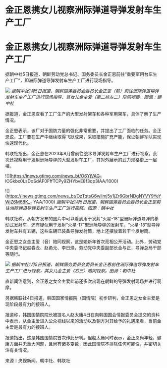 # 金正恩携女儿视察洲际弹道导弹发射车生产工厂

# 金正恩携女儿视察洲际弹道导弹发射车生产工厂

据朝中社5日报道，朝鲜劳动党总书记、国务委员长金正恩前往“重要军用台车生产工厂”，即洲际弹道导弹发射车生产工厂进行现场指导。

![](https://inews.gtimg.com/news_bt/O3pClejDORzvoRRkcfJywxKjX8DCB9jOgZKyRc1XE0erQAA/1000)
_据朝中社1月5日报道，朝鲜国务委员会委员长金正恩（前）前往洲际弹道导弹发射车生产工厂进行现场指导，其女儿金主爱（第二排左二）陪同视察。图源：朝中社_

据报道，金正恩查看了工厂生产的大型发射架车和各种军用架车，具体了解了生产情况。

金正恩表示，该厂对于国防力量的强化非常重要，并提出了工厂面临的任务。金正恩说，工厂要在生产中继续取得飞跃成果，采取措施扩充产能，保证朝鲜军队实现快速现代化。

韩联社指出，金正恩在2023年8月曾前往战术导弹发射车生产工厂进行视察，此次还视察用于发射洲际导弹的大型发射车工厂，其对外展示的武力规格更上一层楼。

![](https://inews.gtimg.com/news_bt/O6YjVAG-
lOGkbx0LsDoSdAF0FffTCPy9ZHYbvE8f3qp3IAA/1000)

![](https://inews.gtimg.com/news_bt/OzTqtsG6wllmj5y1jZr6GbrNDgNYVY9YeYWjZ6M68K_-
YAA/1000) _据朝中社1月5日报道，朝鲜国务委员会委员长金正恩前往洲际弹道导弹发射车生产工厂进行视察。图源：朝中社_

韩联社称，从朝方发布的图片中可以看到用于发射“火星-18”型洲际弹道导弹的移动式发射车，还有疑似用于发射“火星-17”型洲际导弹的发射车。“火星-18”型导弹发射车共有五辆，这些车辆已装备导弹发射筒，地上还摆放着若干个发射筒。

金正恩之女金主爱（音）陪同视察，这是她新年首次亮相公开活动。此外，劳动党中央委书记赵春龙、赵甬元、李日焕，劳动党中央委副部长金与正，导弹总局干部等随行。

![](https://inews.gtimg.com/news_bt/OKr8qCoRKzK8FJpf_0W6uMQo_IP22y-bevTKEQVVNr40kAA/1000)
_据朝中社1月5日报道，朝鲜国务委员会委员长金正恩前往洲际弹道导弹发射车生产工厂进行视察，其女儿金主爱（右三）陪同视察。图源：朝中社_

直新闻注意到，金正恩之女金主爱此前还多次出现在朝鲜的导弹发射现场并进行观摩。

另据韩联社4日报道，韩国国家情报院（国情院）初步研判，金正恩之女金主爱是现阶段最有力的接班人。

报道称，韩国国情院院长被提名人赵太庸4日在向韩国国会情报委员会提交的资料中表示，从金主爱进入公众视线以来的活动以及朝方对其给予的礼遇来看，当前金主爱是最有力的接班人。

报道指出，这是韩国国情院首次作此研判。但赵太庸同时表示，金正恩尚年轻，健康方面并无重大问题，且尚有诸多变数，因此国情院不排除任何可能性，并密切关注有关情况。

来源丨央视新闻、朝中社、韩联社

